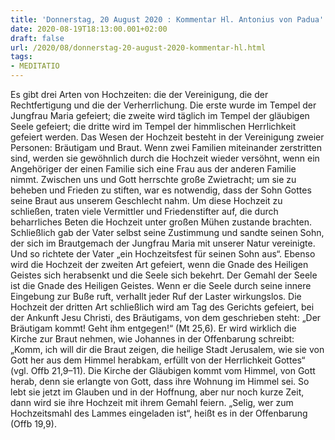 ```yaml
---
title: 'Donnerstag, 20 August 2020 : Kommentar Hl. Antonius von Padua'
date: 2020-08-19T18:13:00.001+02:00
draft: false
url: /2020/08/donnerstag-20-august-2020-kommentar-hl.html
tags: 
- MEDITATIO
---
```


Es gibt drei Arten von Hochzeiten: die der Vereinigung, die der Rechtfertigung und die der Verherrlichung. Die erste wurde im Tempel der Jungfrau Maria gefeiert; die zweite wird täglich im Tempel der gläubigen Seele gefeiert; die dritte wird im Tempel der himmlischen Herrlichkeit gefeiert werden. Das Wesen der Hochzeit besteht in der Vereinigung zweier Personen: Bräutigam und Braut. Wenn zwei Familien miteinander zerstritten sind, werden sie gewöhnlich durch die Hochzeit wieder versöhnt, wenn ein Angehöriger der einen Familie sich eine Frau aus der anderen Familie nimmt. Zwischen uns und Gott herrschte große Zwietracht; um sie zu beheben und Frieden zu stiften, war es notwendig, dass der Sohn Gottes seine Braut aus unserem Geschlecht nahm. Um diese Hochzeit zu schließen, traten viele Vermittler und Friedenstifter auf, die durch beharrliches Beten die Hochzeit unter großen Mühen zustande brachten. Schließlich gab der Vater selbst seine Zustimmung und sandte seinen Sohn, der sich im Brautgemach der Jungfrau Maria mit unserer Natur vereinigte. Und so richtete der Vater „ein Hochzeitsfest für seinen Sohn aus“. Ebenso wird die Hochzeit der zweiten Art gefeiert, wenn die Gnade des Heiligen Geistes sich herabsenkt und die Seele sich bekehrt. Der Gemahl der Seele ist die Gnade des Heiligen Geistes. Wenn er die Seele durch seine innere Eingebung zur Buße ruft, verhallt jeder Ruf der Laster wirkungslos. Die Hochzeit der dritten Art schließlich wird am Tag des Gerichts gefeiert, bei der Ankunft Jesu Christi, des Bräutigams, von dem geschrieben steht: „Der Bräutigam kommt! Geht ihm entgegen!“ (Mt 25,6). Er wird wirklich die Kirche zur Braut nehmen, wie Johannes in der Offenbarung schreibt: „Komm, ich will dir die Braut zeigen, die heilige Stadt Jerusalem, wie sie von Gott her aus dem Himmel herabkam, erfüllt von der Herrlichkeit Gottes“ (vgl. Offb 21,9–11). Die Kirche der Gläubigen kommt vom Himmel, von Gott herab, denn sie erlangte von Gott, dass ihre Wohnung im Himmel sei. So lebt sie jetzt im Glauben und in der Hoffnung, aber nur noch kurze Zeit, dann wird sie ihre Hochzeit mit ihrem Gemahl feiern. „Selig, wer zum Hochzeitsmahl des Lammes eingeladen ist“, heißt es in der Offenbarung (Offb 19,9).